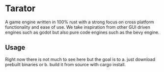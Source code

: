 # Tarator
A game engine written in 100% rust with a strong focus on cross platform functionality and ease of use. 
We take inspiration from other GUI driven engines such as godot but also pure code engines such as the bevy engine.

## Usage
Right now there is not much to see here but the goal is to a. just download prebuilt binaries or b. build it from source with cargo install.
